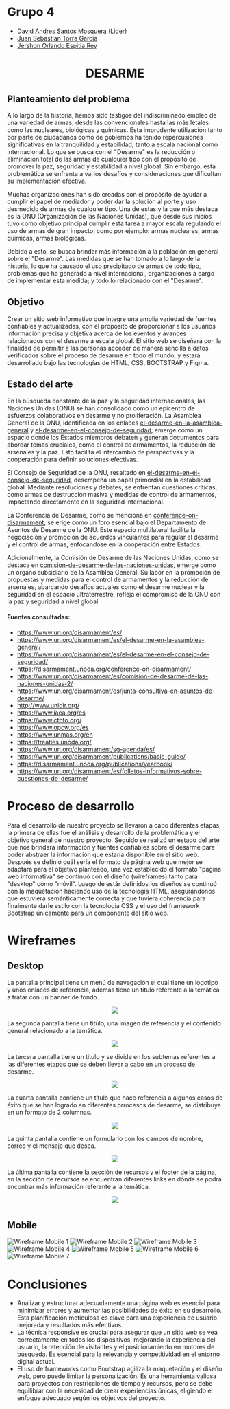 # Grupo 4

- [David Andres Santos Mosquera (Lider)](https://github.com/DavidSantos004)
- [Juan Sebastian Torra Garcia](https://github.com/jstorra)
- [Jershon Orlando Espitia Rey](https://github.com/JershonEspitia)
  
#
# <p align="center">DESARME</p>

## Planteamiento del problema

A lo largo de la historia, hemos sido testigos del indiscriminado empleo de una variedad de armas, desde las convencionales hasta las más letales como las nucleares, biológicas y químicas. Esta imprudente utilización tanto por parte de ciudadanos como de gobiernos ha tenido repercusiones significativas en la tranquilidad y estabilidad, tanto a escala nacional como internacional. Lo que se busca con el "Desarme" es la reducción o eliminación total de las armas de cualquier tipo con el propósito de promover la paz, seguridad y estabilidad a nivel global. Sin embargo, esta problemática se enfrenta a varios desafíos y consideraciones que dificultan su implementación efectiva.

Muchas organizaciones han sido creadas con el propósito de ayudar a cumplir el papel de mediador y poder dar la solución al porte y uso desmedido de armas de cualquier tipo. Una de estas y la que más destaca es la ONU (Organización de las Naciones Unidas), que desde sus inicios tuvo como objetivo principal cumplir esta tarea a mayor escala regulando el uso de armas de gran impacto, como por ejemplo: armas nucleares, armas químicas, armas biológicas.

Debido a esto, se busca brindar más información a la población en general sobre el "Desarme". Las medidas que se han tomado a lo largo de la historia, lo que ha causado el uso precipitado de armas de todo tipo, problemas que ha generado a nivel internacional, organizaciones a cargo de implementar esta medida; y todo lo relacionado con el "Desarme".

## Objetivo
Crear un sitio web informativo que integre una amplia variedad de fuentes confiables y actualizadas, con el propósito de proporcionar a los usuarios información precisa y objetiva acerca de los eventos y avances relacionados con el desarme a escala global. El sitio web se diseñará con la finalidad de permitir a las personas acceder de manera sencilla a datos verificados sobre el proceso de desarme en todo el mundo, y estará desarrollado bajo las tecnologías de HTML, CSS, BOOTSTRAP y Figma.

## Estado del arte

En la búsqueda constante de la paz y la seguridad internacionales, las Naciones Unidas (ONU) se han consolidado como un epicentro de esfuerzos colaborativos en desarme y no proliferación. La Asamblea General de la ONU, identificada en los enlaces [el-desarme-en-la-asamblea-general](https://disarmament.unoda.org/es/el-desarme-en-la-asamblea-general/) y [el-desarme-en-el-consejo-de-seguridad](https://disarmament.unoda.org/es/el-desarme-en-el-consejo-de-seguridad/), emerge como un espacio donde los Estados miembros debaten y generan documentos para abordar temas cruciales, como el control de armamentos, la reducción de arsenales y la paz. Esto facilita el intercambio de perspectivas y la cooperación para definir soluciones efectivas.

El Consejo de Seguridad de la ONU, resaltado en [el-desarme-en-el-consejo-de-seguridad](https://disarmament.unoda.org/es/el-desarme-en-el-consejo-de-seguridad/), desempeña un papel primordial en la estabilidad global. Mediante resoluciones y debates, se enfrentan cuestiones críticas, como armas de destrucción masiva y medidas de control de armamentos, impactando directamente en la seguridad internacional.

La Conferencia de Desarme, como se menciona en [conference-on-disarmament](https://disarmament.unoda.org/conference-on-disarmament/), se erige como un foro esencial bajo el Departamento de Asuntos de Desarme de la ONU. Este espacio multilateral facilita la negociación y promoción de acuerdos vinculantes para regular el desarme y el control de armas, enfocándose en la cooperación entre Estados.

Adicionalmente, la Comisión de Desarme de las Naciones Unidas, como se destaca en [comision-de-desarme-de-las-naciones-unidas](https://disarmament.unoda.org/es/comision-de-desarme-de-las-naciones-unidas-2/), emerge como un órgano subsidiario de la Asamblea General. Su labor en la promoción de propuestas y medidas para el control de armamentos y la reducción de arsenales, abarcando desafíos actuales como el desarme nuclear y la seguridad en el espacio ultraterrestre, refleja el compromiso de la ONU con la paz y seguridad a nivel global.

#### Fuentes consultadas:
- https://www.un.org/disarmament/es/
- https://www.un.org/disarmament/es/el-desarme-en-la-asamblea-general/
- https://www.un.org/disarmament/es/el-desarme-en-el-consejo-de-seguridad/
- https://disarmament.unoda.org/conference-on-disarmament/
- https://www.un.org/disarmament/es/comision-de-desarme-de-las-naciones-unidas-2/
- https://www.un.org/disarmament/es/junta-consultiva-en-asuntos-de-desarme/
- http://www.unidir.org/
- https://www.iaea.org/es
- https://www.ctbto.org/
- https://www.opcw.org/es
- https://www.unmas.org/en
- https://treaties.unoda.org/
- https://www.un.org/disarmament/sg-agenda/es/
- https://www.un.org/disarmament/publications/basic-guide/
- https://disarmament.unoda.org/publications/yearbook/
- https://www.un.org/disarmament/es/folletos-informativos-sobre-cuestiones-de-desarme/

# Proceso de desarrollo

Para el desarrollo de nuestro proyecto se llevaron a cabo diferentes etapas, la primera de ellas fue el análisis y desarrollo de la problemática y el objetivo general de nuestro proyecto. Seguido se realizó un estado del arte que nos brindara información y fuentes confiables sobre el desarme para poder abstraer la información que estaría disponible en el sitio web. Después se definió cuál sería el formato de página web que mejor se adaptara para el objetivo planteado, una vez establecido el formato "página web informativa" se continuó con el diseño (wireframes) tanto para "desktop" como "móvil". Luego de estár definidos los diseños se continuó con la maquetación haciendo uso de la tecnología HTML, asegurándonos que estuviera semánticamente correcta y que tuviera coherencia para finalmente darle estilo con la tecnología CSS y el uso del framework Bootstrap únicamente para un componente del sitio web.

# Wireframes
## Desktop
La pantalla principal tiene un menú de navegación el cual tiene un logotipo y unos enlaces de referencia, además tiene un título referente a la temática a tratar con un banner de fondo.
<p align="center">
  <img src="./Diseños/Desktop/DesignDesktop1.jpg">
</p>

La segunda pantalla tiene un titulo, una imagen de referencia y el contenido general relacionado a la temática.
<p align="center">
  <img src="./Diseños/Desktop/DesignDesktop2.jpg">
</p>

La tercera pantalla tiene un titulo y se divide en los subtemas referentes a las diferentes etapas que se deben llevar a cabo en un proceso de desarme.
<p align="center">
  <img src="./Diseños/Desktop/DesignDesktop3.jpg">
</p>

La cuarta pantalla contiene un título que hace referencia a algunos casos de éxito que se han logrado en diferentes prrocesos de desarme, se distribuye en un formato de 2 columnas.
<p align="center">
  <img src="./Diseños/Desktop/DesignDesktop4.jpg">
</p>

La quinta pantalla contiene un formulario con los campos de nombre, correo y el mensaje que desea.
<p align="center">
  <img src="./Diseños/Desktop/DesignDesktop5.jpg">
</p>

La última pantalla contiene la sección de recursos y el footer de la página, en la sección de recursos se encuentran diferentes links en dónde se podrá encontrar más información referente a la temática.
<p align="center">
  <img src="./Diseños/Desktop/DesignDesktop6.jpg">
</p>

#
## Mobile
![Wireframe Mobile 1](./Diseños/Mobile/DesignMobile1.jpg)
![Wireframe Mobile 2](./Diseños/Mobile/DesignMobile2.jpg)
![Wireframe Mobile 3](./Diseños/Mobile/DesignMobile3.jpg)
![Wireframe Mobile 4](./Diseños/Mobile/DesignMobile4.jpg)
![Wireframe Mobile 5](./Diseños/Mobile/DesignMobile5.jpg)
![Wireframe Mobile 6](./Diseños/Mobile/DesignMobile6.jpg)
![Wireframe Mobile 7](./Diseños/Mobile/DesignMobile7.jpg)


# Conclusiones

- Analizar y estructurar adecuadamente una página web es esencial para minimizar errores y aumentar las posibilidades de éxito en su desarrollo. Esta planificación meticulosa es clave para una experiencia de usuario mejorada y resultados más efectivos.
- La técnica responsive es crucial para asegurar que un sitio web se vea correctamente en todos los dispositivos, mejorando la experiencia del usuario, la retención de visitantes y el posicionamiento en motores de búsqueda. Es esencial para la relevancia y competitividad en el entorno digital actual.
- El uso de frameworks como Bootstrap agiliza la maquetación y el diseño web, pero puede limitar la personalización. Es una herramienta valiosa para proyectos con restricciones de tiempo y recursos, pero se debe equilibrar con la necesidad de crear experiencias únicas, eligiendo el enfoque adecuado según los objetivos del proyecto.
